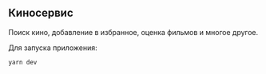 ## Киносервис

Поиск кино, добавление в избранное, оценка фильмов и многое другое.

Для запуска приложения:
```static
yarn dev
```
